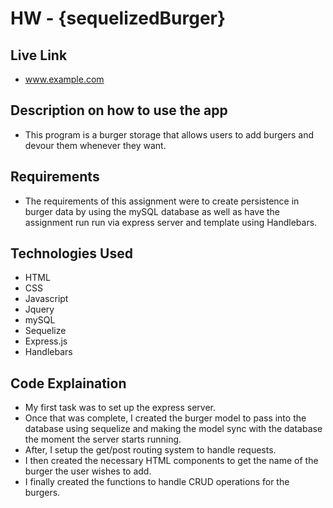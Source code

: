 # HW - {sequelizedBurger}

## Live Link 
 - www.example.com

## Description on how to use the app
 - This program is a burger storage that allows users to add burgers and devour them whenever they want.

## Requirements
- The requirements of this assignment were to create persistence in burger data by using the mySQL database as well as have the assignment run run via express server and template using Handlebars.

## Technologies Used
- HTML
- CSS
- Javascript
- Jquery
- mySQL
- Sequelize
- Express.js
- Handlebars

## Code Explaination
- My first task was to set up the express server.
- Once that was complete, I created the burger model to pass into the database using sequelize and making the model sync with the database the moment the server starts running.
- After, I setup the get/post routing system to handle requests.
- I then created the necessary HTML components to get the name of the burger the user wishes to add.
- I finally created the functions to handle CRUD operations for the burgers. 

